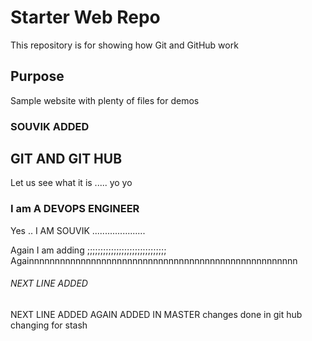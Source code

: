 # Starter Web Repo

This repository is for showing how Git and GitHub work

## Purpose

Sample website with plenty of files for demos

### SOUVIK ADDED


## GIT AND GIT HUB

Let us see what it is .....  yo yo


### I am A DEVOPS ENGINEER

Yes .. I AM SOUVIK .....................

Again I am adding ;;;;;;;;;;;;;;;;;;;;;;;;;;;;;;
Againnnnnnnnnnnnnnnnnnnnnnnnnnnnnnnnnnnnnnnnnnnnnnnnnnnn

###### NEXT LINE ADDED
NEXT LINE ADDED
AGAIN ADDED IN MASTER
changes done in git hub
changing for stash
